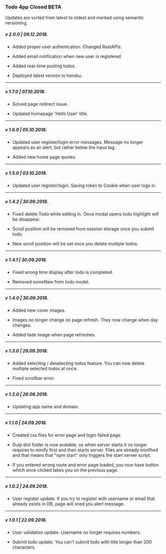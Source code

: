 ### Todo 4pp Closed BETA
Updates are sorted from latest to oldest and marked using semantic versioning.

##### v 2.0.0 | 09.12.2018.

* Added proper user authentcation. Changed RestAPIs.

* Added email notification when new user is registered.

* Added real-time posting todos.

* Deployed latest version to heroku.

------------------------------------------------------------

##### v 1.7.0 | 07.10.2018.

* Solved page redirect issue.

* Updated homepage 'Hello User' title.

------------------------------------------------------------

##### v 1.6.0 | 05.10.2018.

* Updated user register/login error messages.
Message no longer appears as an alert, but rather below the input tag.

* Added new home page quotes.

------------------------------------------------------------

##### v 1.5.0 | 03.10.2018.

* Updated user register/login.
Saving token to Cookie when user logs in.

------------------------------------------------------------

##### v 1.4.2 | 30.09.2018.

* Fixed delete Todo while editing in.
Once modal opens todo highlight will be disappear.

* Scroll position will be removed from session storage once you submit todo.

* New scroll position will be set once you delete multiple todos.

------------------------------------------------------------

##### v 1.4.1 | 30.09.2018.

* Fixed wrong time display after todo is completed. 

* Removed someNew from todo model.

------------------------------------------------------------

##### v 1.4.0 | 30.09.2018.

* Added new cover images. 

* Images no longer change on page refresh. They now change when day changes.

* Added fade image when page refreshes.

------------------------------------------------------------

##### v 1.3.0 | 29.09.2018.

* Added selecting / deselecting todos feature. 
You can now delete multiple selected todos at once.

* Fixed scrollbar error.

------------------------------------------------------------

##### v 1.2.0 | 26.09.2018.

* Updating app name and domain.

------------------------------------------------------------

##### v 1.1.0 | 24.09.2018.

* Created css files for error page and login failed page.

* Gulp dist folder is now avaiable, so when server starts it no longer requires to minify first and then starts server.
Files are already minifhed and that means that "npm start" only triggers the start server script.

* If you entered wrong route and error page loaded, you now have button which once clicked takes you on the previous page.

------------------------------------------------------------

##### v 1.0.2 | 24.09.2018.

* User register update.
If you try to register with username or email that already exists in DB, page will sned you alert message.

------------------------------------------------------------

##### v 1.0.1 | 22.09.2018.

* User validation update.
Username no longer requires numbers.

* Submit todo update.
You can't submit todo with title longer than 200 characters.
